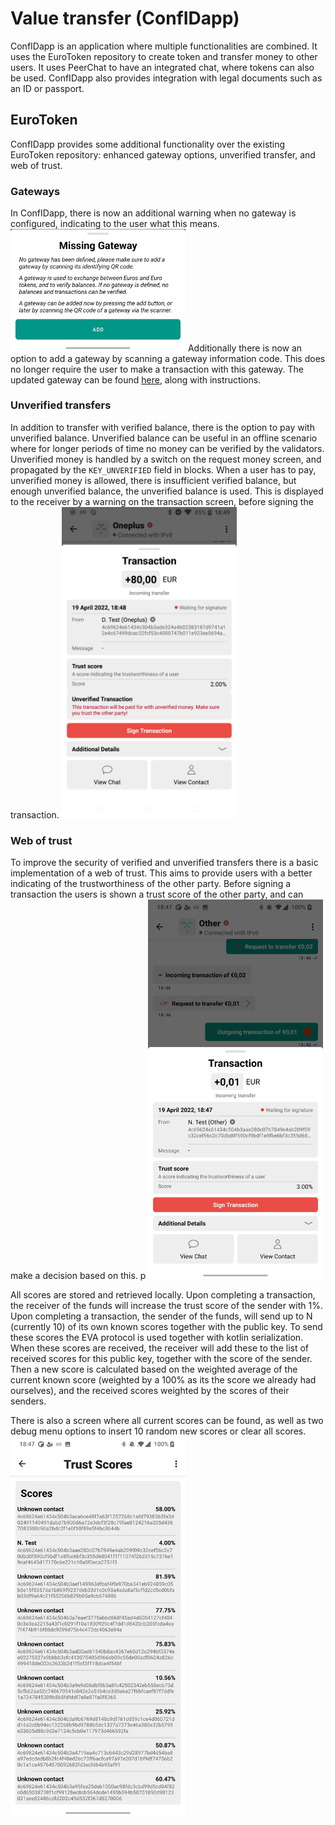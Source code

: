 # Value transfer (ConfIDapp)

ConfIDapp is an application where multiple functionalities are combined.
It uses the EuroToken repository to create token and transfer money to other users.
It uses PeerChat to have an integrated chat, where tokens can also be used.
ConfIDapp also provides integration with legal documents such as an ID or passport.

## EuroToken
ConfIDapp provides some additional functionality over the existing EuroToken repository: enhanced gateway options, unverified transfer, and web of trust.

### Gateways
In ConfIDapp, there is now an additional warning when no gateway is configured, indicating to the user what this means.
<img src="imgs/missing_gateway_warning.jpg" width="280">
Additionally there is now an option to add a gateway by scanning a gateway information code.
This does no longer require the user to make a transaction with this gateway.
The updated gateway can be found [here](https://github.com/leondeklerk/stablecoin-exchange), along with instructions.

### Unverified transfers
In addition to transfer with verified balance, there is the option to pay with unverified balance.
Unverified balance can be useful in an offline scenario where for longer periods of time no money can be verified by the validators.
Unverified money is handled by a switch on the request money screen, and propagated by the `KEY_UNVERIFIED` field in blocks.
When a user has to pay, unverified money is allowed, there is insufficient verified balance, but enough unverified balance, the unverified balance is used.
This is displayed to the receiver by a warning on the transaction screen, before signing the transaction.
<img src="imgs/unverified_transaction.png" width="280">

### Web of trust
To improve the security of verified and unverified transfers there is a basic implementation of a web of trust.
This aims to provide users with a better indicating of the trustworthiness of the other party.
Before signing a transaction the users is shown a trust score of the other party, and can make a decision based on this.
p
<img src="imgs/trust_score_transaction_before_sign.jpg" width="280">

All scores are stored and retrieved locally.
Upon completing a transaction, the receiver of the funds will increase the trust score of the sender with 1%.
Upon completing a transaction, the sender of the funds, will send up to N (currently 10) of its own known scores together with the public key.
To send these scores the EVA protocol is used together with kotlin serialization.
When these scores are received, the receiver will add these to the list of received scores for this public key, together with the score of the sender.
Then a new score is calculated based on the weighted average of the current known score (weighted by a 100% as its the score we already had ourselves), and the received scores weighted by the scores of their senders.

There is also a screen where all current scores can be found, as well as two debug menu options to insert 10 random new scores or clear all scores.
<img src="imgs/trust_score_list.jpg" width="280">
